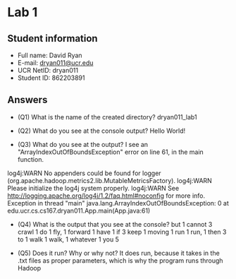 # Lab 1

## Student information
* Full name: David Ryan
* E-mail: dryan011@ucr.edu
* UCR NetID: dryan011
* Student ID: 862203891

## Answers

* (Q1) What is the name of the created directory?
dryan011_lab1

* (Q2) What do you see at the console output?
Hello World!

* (Q3) What do you see at the output?
I see an "ArrayIndexOutOfBoundsException" error on line 61, in the main function.

log4j:WARN No appenders could be found for logger (org.apache.hadoop.metrics2.lib.MutableMetricsFactory).
log4j:WARN Please initialize the log4j system properly.
log4j:WARN See http://logging.apache.org/log4j/1.2/faq.html#noconfig for more info.
Exception in thread "main" java.lang.ArrayIndexOutOfBoundsException: 0
	at edu.ucr.cs.cs167.dryan011.App.main(App.java:61)

* (Q4) What is the output that you see at the console?
but	1
cannot	3
crawl	1
do	1
fly,	1
forward	1
have	1
if	3
keep	1
moving	1
run	1
run,	1
then	3
to	1
walk	1
walk,	1
whatever	1
you	5

* (Q5) Does it run? Why or why not?
It does run, because it takes in the .txt files as proper parameters, which is why the program runs through Hadoop
